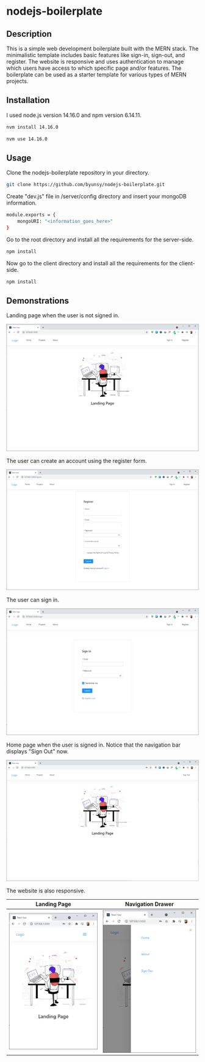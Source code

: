 # nodejs-boilerplate

## Description

This is a simple web development boilerplate built with the MERN stack. The minimalistic template includes basic features like sign-in, sign-out, and register. The website is responsive and uses authentication to manage which users have access to which specific page and/or features. The boilerplate can be used as a starter template for various types of MERN projects.

## Installation

I used node.js version 14.16.0 and npm version 6.14.11.

```bash
nvm install 14.16.0
```

```bash
nvm use 14.16.0
```

## Usage

Clone the nodejs-boilerplate repository in your directory.

```bash
git clone https://github.com/byunsy/nodejs-boilerplate.git
```

Create "dev.js" file in /server/config directory and insert your mongoDB information.

```bash
module.exports = {
    mongoURI: "<information_goes_here>"
}
```

Go to the root directory and install all the requirements for the server-side.

```bash
npm install
```

Now go to the client directory and install all the requirements for the client-side.

```bash
npm install
```

## Demonstrations

Landing page when the user is not signed in.

![](images/image-landing.PNG)

The user can create an account using the register form.

![](images/image-register.PNG)

The user can sign in.

![](images/image-signin.PNG)

Home page when the user is signed in. Notice that the navigation bar displays "Sign Out" now.

![](images/image-landing2.PNG)

The website is also responsive.

|           Landing Page           |         Navigation Drawer         |
| :------------------------------: | :-------------------------------: |
| ![](images/image-responsive.PNG) | ![](images/image-responsive2.PNG) |
